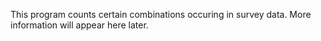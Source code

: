 This program counts certain combinations occuring in survey data. More information will appear here later. 

